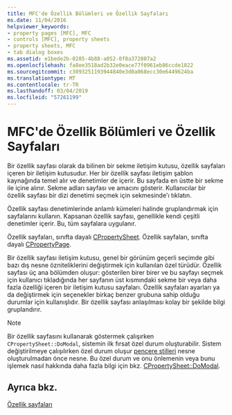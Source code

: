 ```yaml
---
title: MFC'de Özellik Bölümleri ve Özellik Sayfaları
ms.date: 11/04/2016
helpviewer_keywords:
- property pages [MFC], MFC
- controls [MFC], property sheets
- property sheets, MFC
- tab dialog boxes
ms.assetid: e1bede2b-0285-4b88-a052-0f8a372807a2
ms.openlocfilehash: fa8ee3518ad2b32e0eace77f0961eb86ccde1822
ms.sourcegitcommit: c3093251193944840e3d0a068ecc30e6449624ba
ms.translationtype: MT
ms.contentlocale: tr-TR
ms.lasthandoff: 03/04/2019
ms.locfileid: "57261199"
---
```

# <a name="property-sheets-and-property-pages-in-mfc"></a>MFC'de Özellik Bölümleri ve Özellik Sayfaları

Bir özellik sayfası olarak da bilinen bir sekme iletişim kutusu, özellik sayfaları içeren bir iletişim kutusudur. Her bir özellik sayfası iletişim şablon kaynağında temel alır ve denetimler de içerir. Bu sayfada en üstte bir sekme ile içine alınır. Sekme adları sayfası ve amacını gösterir. Kullanıcılar bir özellik sayfası bir dizi denetimi seçmek için sekmesinde'ı tıklatın.

Özellik sayfası denetimlerinde anlamlı kümeleri halinde gruplandırmak için sayfalarını kullanın. Kapsanan özellik sayfası, genellikle kendi çeşitli denetimler içerir. Bu, tüm sayfalara uygulanır.

Özellik sayfaları, sınıfta dayalı [CPropertySheet](../mfc/reference/cpropertysheet-class.md). Özellik sayfaları, sınıfta dayalı [CPropertyPage](../mfc/reference/cpropertypage-class.md).

Bir özellik sayfası iletişim kutusu, genel bir görünüm geçerli seçimde gibi bazı dış nesne özniteliklerini değiştirmek için kullanılan özel türüdür. Özellik sayfası üç ana bölümden oluşur: gösterilen birer birer ve bu sayfayı seçmek için kullanıcı tıkladığında her sayfanın üst kısmındaki sekme bir veya daha fazla özelliği içeren bir iletişim kutusu sayfaları. Özellik sayfaları ayarları ya da değiştirmek için seçenekler birkaç benzer grubuna sahip olduğu durumlar için kullanışlıdır. Bir özellik sayfası anlaşılması kolay bir şekilde bilgi gruplandırır.

> [!NOTE]
>  Bir özellik sayfasını kullanarak göstermek çalışırken `CPropertySheet::DoModal`, sistemin ilk fırsat özel durum oluşturabilir. Sistem değiştirilmeye çalışılırken özel durum oluşur [pencere stilleri](../mfc/reference/styles-used-by-mfc.md#window-styles) nesne oluşturulmadan önce nesne. Bu özel durum ve onu önlemenin veya bunu işlemek nasıl hakkında daha fazla bilgi için bkz. [CPropertySheet::DoModal](../mfc/reference/cpropertysheet-class.md#domodal).

## <a name="see-also"></a>Ayrıca bkz.

[Özellik sayfaları](../mfc/property-sheets-mfc.md)
